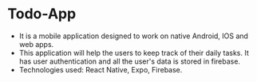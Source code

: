 # Todo-App
- It is a mobile application designed to work on native Android, IOS and web apps. 
-	This application will help the users to keep track of their daily tasks. It has user authentication and all the user's data is stored in firebase.
-	Technologies used: React Native, Expo, Firebase.
